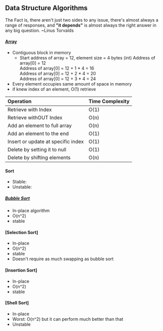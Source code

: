 ## Data Structure Algorithms  
The Fact is, there aren't just two sides to any issue,
there's almost always a range of responses, and **"it depends"** is 
almost always the right answer in any big question. ~Linus Torvalds  

#### [Array](https://github.com/ShacoYang/DataStructureAlgorithm/blob/master/src/Array/Array.java)
* Contiguous block in memory
    * Start address of array = 12, element size = 4 bytes (int)
    Address of array[0] = 12  
    Address of array[0] = 12 + 1 * 4 = 16   
    Address of array[0] = 12 + 2 * 4 = 20   
    Address of array[0] = 12 + 3 * 4 = 24
* Every element occupies same amount of space in memory
* if knew index of an element, O(1) retrieve

| Operation                          | Time Complexity |
| :--------------------------------- | :---------------|
| Retrieve with Index                | O(1)            |
| Retrieve withOUT Index             | O(n)            |
| Add an element to full array       | O(n)            |
| Add an element to the end          | O(1)            |
| Insert or update at specific index | O(1)            |
| Delete by setting it to null       | O(1)            |
| Delete by shifting elements        | O(n)            |  

#### Sort
* Stable: 
* Unstable:
##### [Bubble Sort](https://github.com/ShacoYang/DataStructureAlgorithm/blob/master/src/Sort/_1BubbleSort.java)
* In-place algorithm
* O(n^2)
* stable
#### [Selection Sort]
* In-place
* O(n^2)
* stable
* Doesn't require as much swapping as bubble sort
#### [Insertion Sort]
* In-place
* O(n^2)
* stable
#### [Shell Sort]
* In-place
* Worst: O(n^2) but it can perform much better than that
* Unstable


